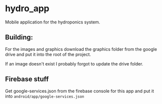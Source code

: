 # hydro_app

Mobile application for the hydroponics system.

## Building:

For the images and graphics download the graphics folder from the google drive and put it into
the root of the project.

If an image doesn't exist I probably forgot to update the drive folder.

## Firebase stuff

Get google-services.json from the firebase console for this app and put it into
`android/app/google-services.json`
